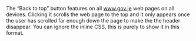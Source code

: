 The “Back to top” button features on all www.gov.je web pages on all devices. Clicking it scrolls the web page to the top and it only appears once the user has scrolled far enough down the page to make the the header disappear. You can ignore the inline CSS, this is purely to show it in this format.